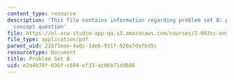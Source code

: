 ```yaml
---
content_type: resource
description: 'This file contains information regarding problem set 8: problems and
  concept question'
file: https://ol-ocw-studio-app-qa.s3.amazonaws.com/courses/2-003sc-engineering-dynamics-fall-2011/e2a4b78f036fc694ef33ac06b71dd888_MIT2_003SCF11_pset8.pdf
file_type: application/pdf
parent_uid: 21b71eee-4a0c-1deb-931f-920a7dafbd5c
resourcetype: Document
title: Problem Set 8
uid: e2a4b78f-036f-c694-ef33-ac06b71dd888
---
```

